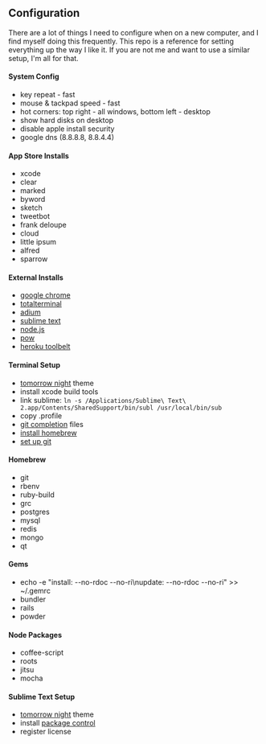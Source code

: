 Configuration
-------------

There are a lot of things I need to configure when on a new computer, and I find myself doing this frequently. This repo is a reference for setting everything up the way I like it. If you are not me and want to use a similar setup, I'm all for that.

#### System Config
- key repeat - fast
- mouse & tackpad speed - fast
- hot corners: top right - all windows, bottom left - desktop
- show hard disks on desktop
- disable apple install security
- google dns (8.8.8.8, 8.8.4.4)

#### App Store Installs
- xcode
- clear
- marked
- byword
- sketch
- tweetbot
- frank deloupe
- cloud
- little ipsum
- alfred
- sparrow

#### External Installs
- [google chrome](https://www.google.com/intl/en/chrome/browser/)
- [totalterminal](http://totalterminal.binaryage.com/)
- [adium](http://adium.im/)
- [sublime text](http://www.sublimetext.com/)
- [node.js](http://nodejs.org/)
- [pow](http://pow.cx/)
- [heroku toolbelt](https://toolbelt.heroku.com/)

#### Terminal Setup
- [tomorrow night](https://github.com/chriskempson/tomorrow-theme/blob/master/OS%20X%20Terminal/Tomorrow%20Night.terminal) theme
- install xcode build tools
- link sublime: `ln -s /Applications/Sublime\ Text\ 2.app/Contents/SharedSupport/bin/subl /usr/local/bin/sub`
- copy .profile
- [git completion](https://github.com/git/git/tree/master/contrib/completion) files
- [install homebrew](http://mxcl.github.com/homebrew/)
- [set up git](https://help.github.com/articles/set-up-git)

#### Homebrew
- git
- rbenv
- ruby-build
- grc
- postgres
- mysql
- redis
- mongo
- qt

#### Gems
- echo -e "install: --no-rdoc --no-ri\nupdate:  --no-rdoc --no-ri" >> ~/.gemrc
- bundler
- rails
- powder

#### Node Packages
- coffee-script
- roots
- jitsu
- mocha

#### Sublime Text Setup
- [tomorrow night](https://github.com/chriskempson/tomorrow-theme/blob/master/textmate/Tomorrow-Night.tmTheme) theme
- install [package control](http://wbond.net/sublime_packages/package_control/installation)
- register license
